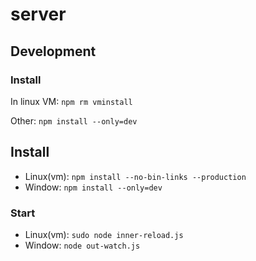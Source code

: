 # server 
## Development
### Install
In linux VM:
`npm rm vminstall`

Other:
`npm install --only=dev`

## Install
- Linux(vm): `npm install --no-bin-links --production`
- Window: `npm install --only=dev`
### Start
- Linux(vm): `sudo node inner-reload.js`
- Window: `node out-watch.js`
